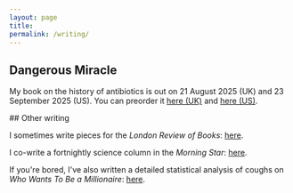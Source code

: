```yaml
---
layout: page
title:  
permalink: /writing/
---
```



## Dangerous Miracle

My book on the history of antibiotics is out on 21 August 2025 (UK) and 23 September 2025 (US). You can preorder it [here (UK)](https://www.penguin.co.uk/books/455232/dangerous-miracle-by-shaw-liam/9781847927545) and [here (US)](https://www.simonandschuster.com/books/Dangerous-Miracle/Liam-Shaw/9781668023631). 


## Other writing

I sometimes write pieces for the *London Review of Books*: [here](https://www.lrb.co.uk/contributors/liam-shaw).

I co-write a fortnightly science column in the *Morning Star*: [here](https://morningstaronline.co.uk/author/science-and-society).

If you're bored, I've also written a detailed statistical analysis of coughs on *Who Wants To Be a Millionaire*: [here](https://medium.com/@liam.philip.shaw/a-statistical-analysis-of-coughing-patterns-on-who-wants-to-be-a-millionaire-187be5cc6af1).

